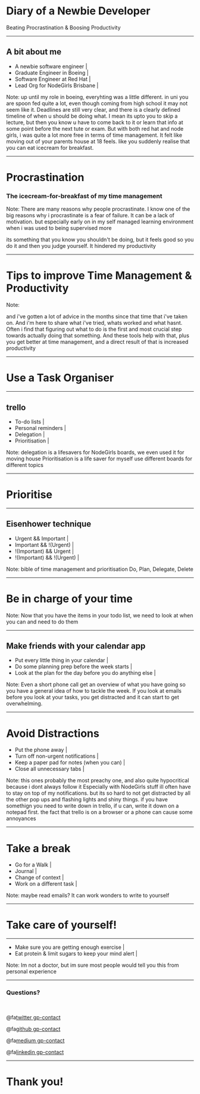 # Diary of a Newbie Developer

Beating Procrastination 
& 
Boosing Productivity    


---

## A bit about me

- A newbie software engineer |
- Graduate Engineer in Boeing | 
- Software Engineer at Red Hat |
- Lead Org for NodeGirls Brisbane |

Note: 
up until my role in boeing, everyhting was a little different. in uni you are spoon fed quite a lot,
even though coming from high school it may not seem like it. Deadlines are still very clear, 
and there is a clearly defined timeline of when u should be doing what. I mean its upto you
to skip a lecture, but then you know u have to come back to it or learn that info at some point before 
the next tute or exam. 
But with both red hat and node girls, i was quite a lot more free in terms of time management. 
It felt like moving out of your parents house at 18 feels. like you suddenly realise that
you can eat icecream for breakfast. 


---

# Procrastination

### The icecream-for-breakfast of my time management

Note:
There are many reasons why people procrastinate. 
I know one of the big reasons why i procrastinate is a fear of failure.
It can be a lack of motivation. 
but especially early on in my self managed learning environment when i was used to being supervised more

its something that you know you shouldn't be doing, but it feels good so you do it and then
you judge yourself. 
It hindered my productivity

---

# Tips to improve Time Management & Productivity 

Note: 

and i've gotten a lot of advice in the months since that time that i've taken on.
And i'm here to share what i've tried, whats worked and what hasnt.
Often i find that figuring out what to do is the first and most crucial step towards actually
doing that something. And these tools help with that, plus
you get better at time management, and a direct result of that is increased productivity

---

# Use a Task Organiser

---

## trello

- To-do lists |
- Personal reminders |
- Delegation |
- Prioritisation | 

Note:
delegation is a lifesavers for NodeGirls boards,
we even used it for moving house
Prioritisation is a life saver for myself 
use different boards for different topics

---

# Prioritise

---

## Eisenhower technique

- Urgent && Important |
- Important && !(Urgent) |
- !(Important) && Urgent |
- !(Important) && !(Urgent) |

Note:
bible of time management and prioritisation
Do, Plan, Delegate, Delete

---

# Be in charge of your time

Note:
Now that you have the items in your todo list, we need to look at when you can and need to do them

---

## Make friends with your calendar app

- Put every little thing in your calendar |
- Do some planning prep before the week starts |
- Look at the plan for the day before you do anything else |

Note:
Even a short phone call
get an overview of what you have going so you have a general idea of how to tackle the week.
If you look at emails before you look at your tasks, you get distracted and it can start to get overwhelming.

---

# Avoid Distractions

- Put the phone away |
- Turn off non-urgent notifications |
- Keep a paper pad for notes (when you can) |
- Close all unnecessary tabs |


Note:
this ones probably the most preachy one, and also quite hypocritical because i dont always follow it
Especially with NodeGirls stuff ill often have to stay on top of my notifications.
but its so hard to not get distracted by all the other pop ups and flashing lights and shiny things.
if you have somethign you need to write down in trello, if u can, write it down on a notepad first.
the fact that trello is on a browser or a phone can cause some annoyances

---

# Take a break

- Go for a Walk |
- Journal |
- Change of context |
- Work on a different task |

Note:
maybe read emails? It can work wonders to write to yourself

---

# Take care of yourself!

---

- Make sure you are getting enough exercise |
- Eat protein & limit sugars to keep your mind alert |

Note:
Im not a doctor, but im sure most people would tell you this from personal experience

---

### Questions?

<br>

@fa[twitter gp-contact](@AnweshaChatte12)

@fa[github gp-contact](anchat1990)

@fa[medium gp-contact](@anweshachatterjee)

@fa[linkedin gp-contact](/chatterjeeanwesha)

---

# Thank you!

